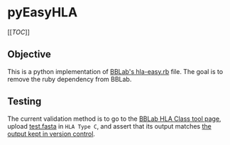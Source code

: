 # pyEasyHLA

[[_TOC_]]

## Objective

This is a python implementation of [BBLab's hla-easy.rb](https://github.com/cfe-lab/bblab-server/blob/main/alldata/hla_class/hla-easy.rb) file. The goal is to remove the ruby dependency from BBLab.

## Testing

The current validation method is to go to the [BBLab HLA Class tool page](https://hivresearchtools.bccfe.ca/django/tools/hla_class/), upload [test.fasta](https://github.com/cfe-lab/bblab-server/blob/main/tests/test.fasta) in `HLA Type C`, and assert that its output matches [the output kept in version control](https://github.com/cfe-lab/bblab-server/blob/main/tests/hla_class/HLA-C%20batch%20mode%20test%20data%20OUTPUT.csv).
